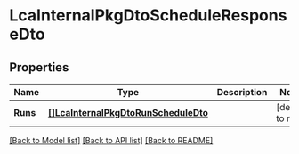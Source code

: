 # LcaInternalPkgDtoScheduleResponseDto

## Properties
Name | Type | Description | Notes
------------ | ------------- | ------------- | -------------
**Runs** | [**[]LcaInternalPkgDtoRunScheduleDto**](lca_internal_pkg_dto.RunScheduleDto.md) |  | [default to null]

[[Back to Model list]](../README.md#documentation-for-models) [[Back to API list]](../README.md#documentation-for-api-endpoints) [[Back to README]](../README.md)


